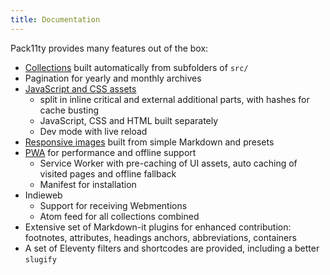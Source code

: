 ```yaml
---
title: Documentation
---
```


Pack11ty provides many features out of the box:

- [Collections](collections/) built automatically from subfolders of `src/`
- Pagination for yearly and monthly archives
- [JavaScript and CSS assets](assets/)
  - split in inline critical and external additional parts, with hashes for cache busting
  - JavaScript, CSS and HTML built separately
  - Dev mode with live reload
- [Responsive images](responsive-images/) built from simple Markdown and presets
- [PWA](pwa/) for performance and offline support
  - Service Worker with pre-caching of UI assets, auto caching of visited pages and offline fallback
  - Manifest for installation
- Indieweb
  - Support for receiving Webmentions
  - Atom feed for all collections combined
- Extensive set of Markdown-it plugins for enhanced contribution: footnotes, attributes, headings anchors, abbreviations, containers
- A set of Eleventy filters and shortcodes are provided, including a better `slugify`
